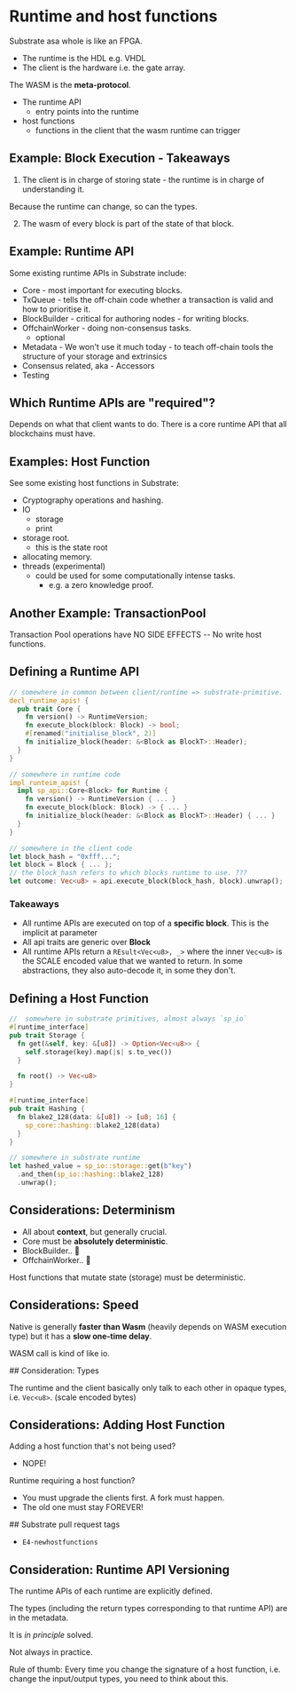 # Runtime and host functions

Substrate asa whole is like an FPGA.
- The runtime is the HDL e.g. VHDL
- The client is the hardware i.e. the gate array.

The WASM is the **meta-protocol**.

- The runtime API
  - entry points into the runtime
- host functions
  - functions in the client that the wasm runtime can trigger

## Example: Block Execution - Takeaways

1. The client is in charge of storing state - the runtime is in charge of understanding it.

Because the runtime can change, so can the types.

2. The wasm of every block is part of the state of that block.

## Example: Runtime API

Some existing runtime APIs in Substrate include:
- Core - most important for executing blocks.
- TxQueue - tells the off-chain code whether a transaction is valid and how to prioritise it.
- BlockBuilder - critical for authoring nodes - for writing blocks.
- OffchainWorker - doing non-consensus tasks.
  - optional
- Metadata - We won't use it much today - to teach off-chain tools the structure of your storage and extrinsics
- Consensus related, aka - Accessors
- Testing

## Which Runtime APIs are "required"?

Depends on what that client wants to do. There is a core runtime API that all blockchains must have.

## Examples: Host Function

See some existing host functions in Substrate:
- Cryptography operations and hashing.
- IO
  - storage
  - print
- storage root.
  - this is the state root
- allocating memory.
- threads (experimental)
  - could be used for some computationally intense tasks.
    - e.g. a zero knowledge proof.

## Another Example: TransactionPool

Transaction Pool operations have NO SIDE EFFECTS -- No write host functions.

## Defining a Runtime API

```rust
// somewhere in common between client/runtime => substrate-primitive.
decl_runtime_apis! {
  pub trait Core {
    fn version() -> RuntimeVersion;
    fn execute_block(block: Block) -> bool;
    #[renamed("initialise_block", 2)]
    fn initialize_block(header: &<Block as BlockT>::Header);
  }
}

// somewhere in runtime code
impl_runteim_apis! {
  impl sp_api::Core<Block> for Runtime {
    fn version() -> RuntimeVersion { ... }
    fn execute_block(block: Block) -> { ... }
    fn initialize_block(header: &<Block as BlockT>::Header) { ... }
  }
}

// somewhere in the client code
let block_hash = "0xfff...";
let block = Block { ... };
// the block_hash refers to which blocks runtime to use. ???
let outcome: Vec<u8> = api.execute_block(block_hash, block).unwrap();
```

### Takeaways

- All runtime APIs are executed on top of a **specific block**. This is the implicit at parameter
- All api traits are generic over **Block**
- All runtime APIs return a `REsult<Vec<u8>, _>` where the inner `Vec<u8>` is the SCALE encoded value that we wanted to return. In some abstractions, they also auto-decode it, in some they don't.

## Defining a Host Function

```rust
//  somewhere in substrate primitives, almost always `sp_io`
#[runtime_interface]
pub trait Storage {
  fn get(&self, key: &[u8]) -> Option<Vec<u8>> {
    self.storage(key).map(|s| s.to_vec())
  }

  fn root() -> Vec<u8>
}

#[runtime_interface]
pub trait Hashing {
  fn blake2_128(data: &[u8]) -> [u8; 16] {
    sp_core::hashing::blake2_128(data)
  }
}

// somewhere in substrate runtime
let hashed_value = sp_io::storage::get(b"key")
  .and_then(sp_io::hashing::blake2_128)
  .unwrap();
```

## Considerations: Determinism

- All about **context**, but generally crucial.
- Core must be **absolutely deterministic**.
- BlockBuilder.. 🧐
- OffchainWorker.. 🤷

Host functions that mutate state (storage) must be deterministic.

## Considerations: Speed
Native is generally **faster than Wasm** (heavily depends on WASM execution type) but it has a **slow one-time delay**.

WASM call is kind of like io.

## Consideration: Types

The runtime and the client basically only talk to each other in opaque types, i.e. `Vec<u8>`. (scale encoded bytes)

## Considerations: Adding Host Function

Adding a host function that's not being used?
- NOPE!

Runtime requiring a host function?
- You must upgrade the clients first. A fork must happen.
- The old one must stay FOREVER!

## Substrate pull request tags

- `E4-newhostfunctions`

## Consideration: Runtime API Versioning

The runtime APIs of each runtime are explicitly defined.

The types (including the return types corresponding to that runtime API) are in the metadata.

It is *in principle* solved.

Not always in practice.

Rule of thumb: Every time you change the signature of a host function, i.e. change the input/output types, you need to think about this.







